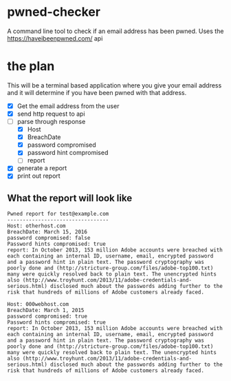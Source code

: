 # pwned-checker

A command line tool to check if an email address has been pwned. Uses the <https://haveibeenpwned.com/> api

# the plan

This will be a terminal based application where you give your email address and it will determine if you have been pwned with that address.

*   [x] Get the email address from the user
*   [x] send http request to api
*   [ ] parse through response
    *   [x] Host
    *   [x] BreachDate
    *   [x] password compromised
    *   [x] password hint compromised
    *   [ ] report
*   [x] generate a report
*   [x] print out report

## What the report will look like

```
Pwned report for test@example.com
---------------------------------
Host: otherhost.com
BreachDate: March 15, 2016
password compromised: false
Password hints compromised: true
report: In October 2013, 153 million Adobe accounts were breached with each containing an internal ID, username, email, encrypted password and a password hint in plain text. The password cryptography was poorly done and (http://stricture-group.com/files/adobe-top100.txt) many were quickly resolved back to plain text. The unencrypted hints also (http://www.troyhunt.com/2013/11/adobe-credentials-and-serious.html) disclosed much about the passwords adding further to the risk that hundreds of millions of Adobe customers already faced.

Host: 000webhost.com
BreachDate: March 1, 2015
password compromised: true
Password hints compromised: true
report: In October 2013, 153 million Adobe accounts were breached with each containing an internal ID, username, email, encrypted password and a password hint in plain text. The password cryptography was poorly done and (http://stricture-group.com/files/adobe-top100.txt) many were quickly resolved back to plain text. The unencrypted hints also (http://www.troyhunt.com/2013/11/adobe-credentials-and-serious.html) disclosed much about the passwords adding further to the risk that hundreds of millions of Adobe customers already faced.
```
